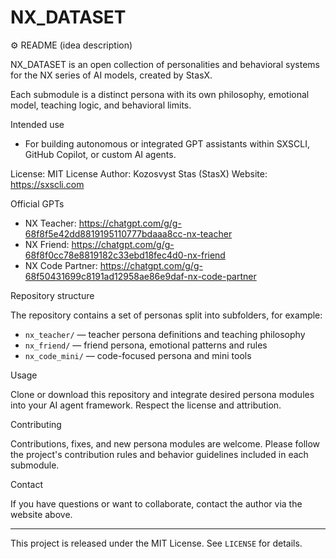 # NX_DATASET

⚙️ README (idea description)

NX_DATASET is an open collection of personalities and behavioral systems for the NX series of AI models, created by StasX.

Each submodule is a distinct persona with its own philosophy, emotional model, teaching logic, and behavioral limits.

Intended use
- For building autonomous or integrated GPT assistants within SXSCLI, GitHub Copilot, or custom AI agents.

License: MIT License
Author: Kozosvyst Stas (StasX)
Website: https://sxscli.com

Official GPTs
- NX Teacher: https://chatgpt.com/g/g-68f8f5e42dd8819195110777bdaaa8cc-nx-teacher
- NX Friend: https://chatgpt.com/g/g-68f8f0cc78e8819182c33ebd18fec4d0-nx-friend
- NX Code Partner: https://chatgpt.com/g/g-68f50431699c8191ad12958ae86e9daf-nx-code-partner

Repository structure

The repository contains a set of personas split into subfolders, for example:

- `nx_teacher/` — teacher persona definitions and teaching philosophy
- `nx_friend/` — friend persona, emotional patterns and rules
- `nx_code_mini/` — code-focused persona and mini tools

Usage

Clone or download this repository and integrate desired persona modules into your AI agent framework. Respect the license and attribution.

Contributing

Contributions, fixes, and new persona modules are welcome. Please follow the project's contribution rules and behavior guidelines included in each submodule.

Contact

If you have questions or want to collaborate, contact the author via the website above.

---

This project is released under the MIT License. See `LICENSE` for details.
